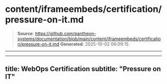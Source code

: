 # content/iframeembeds/certification/pressure-on-it.md

> **Source**: https://github.com/pantheon-systems/documentation/blob/main/content/iframeembeds/certification/pressure-on-it.md
> **Generated**: 2025-10-02 06:09:15

---

---
title: WebOps Certification
subtitle: "Pressure on IT"
---

<Partial file="certification-guide/pressure-on-it.md" />
